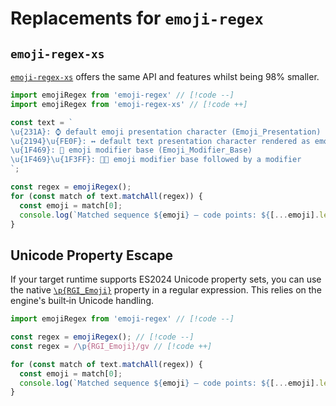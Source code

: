 # Replacements for `emoji-regex`

## `emoji-regex-xs`

[`emoji-regex-xs`](https://github.com/slevithan/emoji-regex-xs) offers the same API and features whilst being 98% smaller.

```ts
import emojiRegex from 'emoji-regex' // [!code --]
import emojiRegex from 'emoji-regex-xs' // [!code ++]

const text = `
\u{231A}: ⌚ default emoji presentation character (Emoji_Presentation)
\u{2194}\u{FE0F}: ↔️ default text presentation character rendered as emoji
\u{1F469}: 👩 emoji modifier base (Emoji_Modifier_Base)
\u{1F469}\u{1F3FF}: 👩🏿 emoji modifier base followed by a modifier
`;

const regex = emojiRegex();
for (const match of text.matchAll(regex)) {
  const emoji = match[0];
  console.log(`Matched sequence ${emoji} — code points: ${[...emoji].length}`);
}
```

## Unicode Property Escape

If your target runtime supports ES2024 Unicode property sets, you can use the native [`\p{RGI_Emoji}`](https://developer.mozilla.org/en-US/docs/Web/JavaScript/Reference/Regular_expressions/Unicode_character_class_escape) property in a regular expression. This relies on the engine's built‑in Unicode handling.

```ts
import emojiRegex from 'emoji-regex' // [!code --]

const regex = emojiRegex(); // [!code --]
const regex = /\p{RGI_Emoji}/gv // [!code ++]

for (const match of text.matchAll(regex)) {
  const emoji = match[0];
  console.log(`Matched sequence ${emoji} — code points: ${[...emoji].length}`);
}
```
